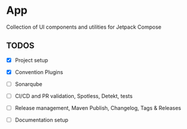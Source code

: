 # App
Collection of UI components and utilities for Jetpack Compose

## TODOS
- [x] Project setup
- [x] Convention Plugins
- [ ] Sonarqube
- [ ] CI/CD and PR validation, Spotless, Detekt, tests
- [ ] Release management, Maven Publish, Changelog, Tags & Releases
- [ ] Documentation setup

